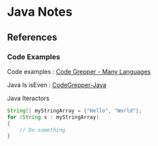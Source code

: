 # Java Notes

## References
### Code Examples
Code examples
: [Code Grepper - Many Languages](https://www.codegrepper.com/code-examples/)

Java Is isEven
: [CodeGrepper-Java](https://www.codegrepper.com/code-examples/java/java+utitliy+isEven+integer)

Java Iteractors
```Java
String[] myStringArray = {"Hello", "World"};
for (String s : myStringArray)
{
    // Do something
}
```
